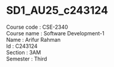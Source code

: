 # SD1_AU25_c243124
Course code : CSE-2340<br>
Course name : Software Development-1<br>
Name        : Arifur Rahman<br>
Id          : C243124<br>
Section     : 3AM<br>
Semester    : Third<br>
